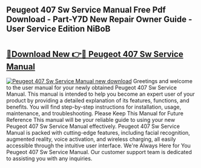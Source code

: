 ## Peugeot 407 Sw Service Manual Free Pdf Download - Part-Y7D New Repair Owner Guide - User Service Edition NiBoB

# <h2><a href="http://cf18736.oget.top/?id=Peugeot+407+Sw+Service+Manual">🔗Download New 👉🔴 Peugeot 407 Sw Service Manual</a></h2>

[![Peugeot 407 Sw Service Manual new download](https://i.imgur.com/5g1atiW.png)](http://cf18736.oget.top/?id=Peugeot+407+Sw+Service+Manual)
Greetings and welcome to the user manual for your newly obtained Peugeot 407 Sw Service Manual. This manual is intended to help you become an expert user of your product by providing a detailed explanation of its features, functions, and benefits. You will find step-by-step instructions for installation, usage, maintenance, and troubleshooting. Please Keep This Manual for Future Reference This manual will be your reliable guide to using your new Peugeot 407 Sw Service Manual effectively. Peugeot 407 Sw Service Manual is packed with cutting-edge features, including facial recognition, augmented reality, voice activation, and wireless charging, all easily accessible through the intuitive user interface. We're Always Here for You Peugeot 407 Sw Service Manual. Our customer support team is dedicated to assisting you with any inquiries.
